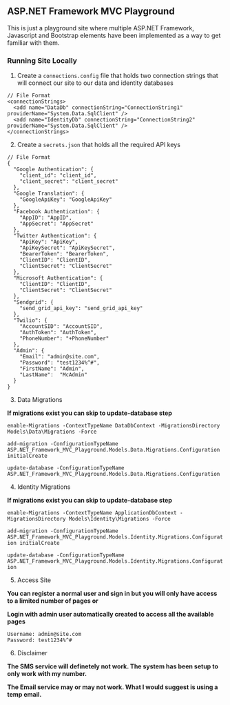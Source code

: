 ## ASP.NET Framework MVC Playground

This is just a playground site where multiple ASP.NET Framework, Javascript and Bootstrap elements have been implemented as a way to get familiar with them.

### Running Site Locally

1. Create a `connections.config` file that holds two connection strings that will connect our site to
our data and identity databases

```
// File Format
<connectionStrings>
  <add name="DataDb" connectionString="ConnectionString1" providerName="System.Data.SqlClient" />
  <add name="IdentityDb" connectionString="ConnectionString2" providerName="System.Data.SqlClient" />
</connectionStrings>
```

2. Create a `secrets.json` that holds all the required API keys 

```
// File Format
{
  "Google Authentication": {
    "client_id": "client_id",
    "client_secret": "client_secret"
  },
  "Google Translation": {
    "GoogleApiKey": "GoogleApiKey"
  },
  "Facebook Authentication": {
    "AppID": "AppID",
    "AppSecret": "AppSecret"
  },
  "Twitter Authentication": {
    "ApiKey": "ApiKey",
    "ApiKeySecret": "ApiKeySecret",
    "BearerToken": "BearerToken",
    "ClientID": "ClientID",
    "ClientSecret": "ClientSecret"
  },
  "Microsoft Authentication": {
    "ClientID": "ClientID",
    "ClientSecret": "ClientSecret"
  },
  "Sendgrid": {
    "send_grid_api_key": "send_grid_api_key"
  },
  "Twilio": {
    "AccountSID": "AccountSID",
    "AuthToken": "AuthToken",
    "PhoneNumber": "+PhoneNumber"
  },
  "Admin": {
    "Email": "admin@site.com",
    "Password": "test1234%^#",
    "FirstName": "Admin",
    "LastName":  "McAdmin"
  }
}
```

3. Data Migrations

**If migrations exist you can skip to update-database step**

`enable-Migrations -ContextTypeName DataDbContext -MigrationsDirectory Models\Data\Migrations -Force`

`add-migration -ConfigurationTypeName ASP.NET_Framework_MVC_Playground.Models.Data.Migrations.Configuration initialCreate`

`update-database -ConfigurationTypeName ASP.NET_Framework_MVC_Playground.Models.Data.Migrations.Configuration`

4. Identity Migrations

**If migrations exist you can skip to update-database step**

`enable-Migrations -ContextTypeName ApplicationDbContext -MigrationsDirectory Models\Identity\Migrations -Force`

`add-migration -ConfigurationTypeName ASP.NET_Framework_MVC_Playground.Models.Identity.Migrations.Configuration initialCreate`

`update-database -ConfigurationTypeName ASP.NET_Framework_MVC_Playground.Models.Identity.Migrations.Configuration`

5. Access Site

**You can register a normal user and sign in but you will only have access to a limited number of pages or**

**Login with admin user automatically created to access all the available pages**

```
Username: admin@site.com
Password: test1234%^#
```

6. Disclaimer

**The SMS service will definetely not work. The system has been setup to only work with my number.**

**The Email service may or may not work. What I would suggest is using a temp email.**
